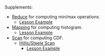 

Supplements:
- [Reduce](https://www.youtube.com/watch?v=N1eQowSCdlw&list=PLGvfHSgImk4aweyWlhBXNF6XISY3um82_&index=117) for computing min/max operations.
	- [Lesson Example](https://github.com/Brandon-HY-Lin/cuda_udacity_Intro_to_parallel_programming/tree/master/lessons/3/reduce)
- [Mapping](https://www.youtube.com/watch?v=eZxbwnABmTM&list=PLGvfHSgImk4aweyWlhBXNF6XISY3um82_&index=59) for computing histogram.
	- [Lesson Example](https://github.com/Brandon-HY-Lin/cuda_udacity_Intro_to_parallel_programming/blob/master/lessons/3/histogram/histo.cu)
- [Scan](https://www.youtube.com/watch?v=We9j876CjtA&list=PLAwxTw4SYaPnFKojVQrmyOGFCqHTxfdv2&index=130&t=0s) for computing CDF.
	- [Hillis/Steele Scan](https://www.youtube.com/watch?v=RdfmxfZBHpo&list=PLAwxTw4SYaPnFKojVQrmyOGFCqHTxfdv2&index=142)
		- [Lesson Example](https://github.com/Brandon-HY-Lin/cuda_udacity_Intro_to_parallel_programming/tree/master/lessons/3/scan)